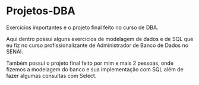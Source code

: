 # Projetos-DBA
 Exercícios importantes e o projeto final feito no curso de DBA.

Aqui dentro possui alguns exercícios de modelagem de dados e de SQL que eu fiz no curso profissionalizante de Administrador de Banco de Dados no SENAI.

Também possui o projeto final feito por mim e mais 2 pessoas, onde fizemos a modelagem do banco e sua implementação com SQL além de fazer algumas consultas com Select.
